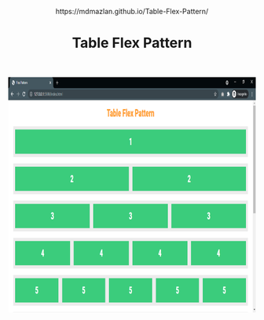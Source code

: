 <p align="center">
https://mdmazlan.github.io/Table-Flex-Pattern/
  
<h1 align="center">Table Flex Pattern</h1>
  <p align="center"> <br />
    <br />
    <img src="Screenshot.png" width="700" height="480" />
  </p>
</p>
